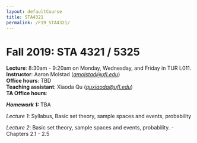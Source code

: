 ```yaml
---
layout: defaultCourse
title: STA4321
permalink: /F19_STA4321/
---
```

# Fall 2019: STA 4321 / 5325

**Lecture**: 8:30am - 9:20am on Monday, Wednesday, and Friday in TUR L011.  
**Instructor**: Aaron Molstad (*amolstad@ufl.edu*)  
**Office hours**: TBD  
**Teaching assistant**: Xiaoda Qu (*quxiaoda@ufl.edu*)  
**TA Office hours**:  


***Homework 1:*** TBA 

*Lecture 1*: Syllabus, Basic set theory, sample spaces and events, probability

*Lecture 2*: Basic set theory, sample spaces and events, probability. 
	- Chapters 2.1 - 2.5
	